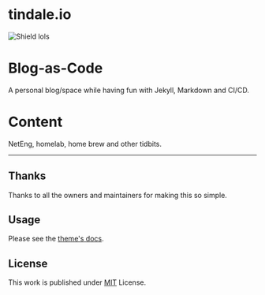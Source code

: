 # tindale.io 


![Shield lols](https://img.shields.io/badge/500-network_problem-red)


# Blog-as-Code
A personal blog/space while having fun with Jekyll, Markdown and CI/CD.


# Content
NetEng, homelab, home brew and other tidbits.


--- 


## Thanks

Thanks to all the owners and maintainers for making this so simple.

## Usage

Please see the [theme's docs](https://github.com/cotes2020/jekyll-theme-chirpy#documentation).

## License

This work is published under [MIT][mit] License.

[gem]: https://rubygems.org/gems/jekyll-theme-chirpy
[chirpy]: https://github.com/cotes2020/jekyll-theme-chirpy/
[use-template]: https://github.com/cotes2020/chirpy-starter/generate
[CD]: https://en.wikipedia.org/wiki/Continuous_deployment
[mit]: https://github.com/cotes2020/chirpy-starter/blob/master/LICENSE
